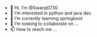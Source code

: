 - 👋 Hi, I’m @Swaraj0730
- 👀 I’m interested in python and java dev.
- 🌱 I’m currently learning springboot
- 💞️ I’m looking to collaborate on ...
- 📫 How to reach me ...

<!---
Swaraj0730/Swaraj0730 is a ✨ special ✨ repository because its `README.md` (this file) appears on your GitHub profile.
You can click the Preview link to take a look at your changes.
--->
